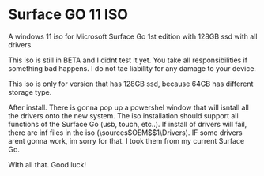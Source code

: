# Surface GO 11 ISO
A windows 11 iso for Microsoft Surface Go 1st edition with 128GB ssd with all drivers.


This iso is still in BETA and I didnt test it yet. 
You take all responsibilities if something bad happens. I do not tae liability for any damage to your device.

This iso is only for version that has 128GB ssd, because 64GB has different storage type.

After install. There is gonna pop up a powershel window that will isntall all the drivers onto the new system. The iso installation should support all functions of the Surface Go (usb, touch, etc..).
If install of drivers will fail, there are inf files in the iso (\sources\$OEM$\$1\Drivers).
IF some drivers arent gonna work, im sorry for that. I took them from my current Surface Go.

WIth all that. Good luck!
